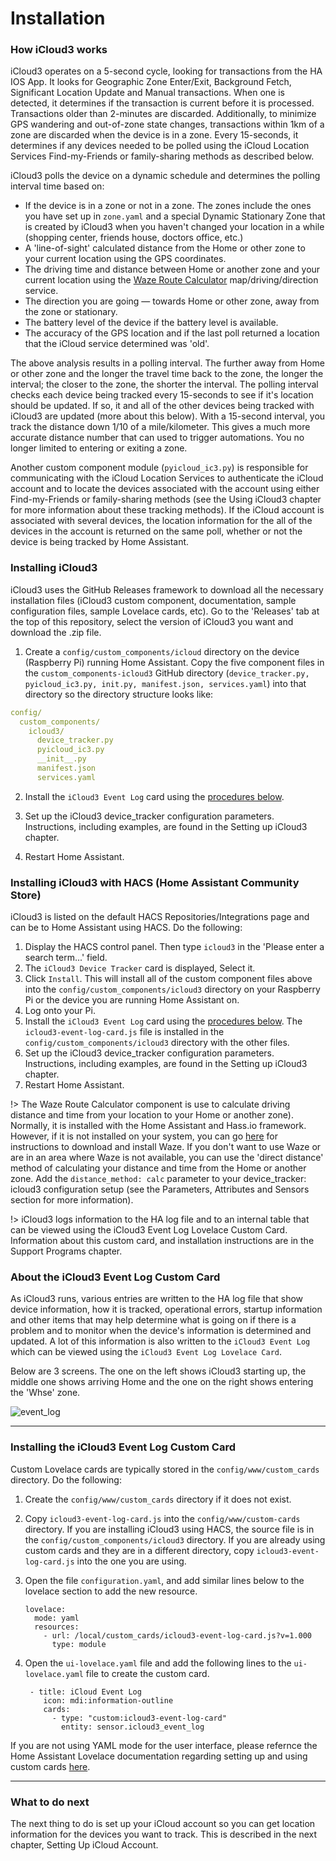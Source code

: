 # Installation

### How iCloud3 works

iCloud3 operates on a 5-second cycle, looking for transactions from the HA IOS App. It looks for Geographic Zone Enter/Exit, Background Fetch, Significant Location Update and Manual transactions. When one is detected, it determines if the transaction is current before it is processed. Transactions older than 2-minutes are discarded. Additionally, to minimize GPS wandering and out-of-zone state changes, transactions within 1km of a zone are discarded when the device is in a zone.  Every 15-seconds, it determines if any devices needed to be polled using the iCloud Location Services Find-my-Friends or family-sharing methods as described below.

iCloud3 polls the device on a dynamic schedule and determines the polling interval time based on:

- If the device is in a zone or not in a zone. The zones include the ones you have set up in `zone.yaml` and a special Dynamic Stationary Zone that is created by iCloud3 when you haven't changed your location in a while (shopping center, friends house, doctors office, etc.)
- A 'line-of-sight' calculated distance from the Home or other zone to your current location using the GPS coordinates.
- The driving time and distance between Home or another zone and your current location using the [Waze Route Calculator](http://www.waze.com) map/driving/direction service.
- The direction you are going — towards Home or other zone, away from the zone or stationary.
- The battery level of the device if the battery level is available.
- The accuracy of the GPS location and if the last poll returned a location that the iCloud service determined was 'old'.

The above analysis results in a polling interval. The further away from Home or other zone and the longer the travel time back to the zone, the longer the interval; the closer to the zone, the shorter the interval. The polling interval checks each device being tracked every 15-seconds to see if it's location should be updated. If so, it and all of the other devices being tracked with iCloud3 are updated (more about this below). With a 15-second interval, you track the distance down 1/10 of a mile/kilometer. This gives a much more accurate distance number that can used to trigger automations. You no longer limited to entering or exiting a zone.

Another custom component module (`pyicloud_ic3.py`) is responsible for communicating with the iCloud Location Services to authenticate the iCloud account and to locate the devices associated with the account using either Find-my-Friends or family-sharing methods (see the Using iCloud3 chapter for more information about these tracking methods). If the iCloud account is associated with several devices, the location information for the all of the devices in the account is returned on the same poll, whether or not the device is being tracked by Home Assistant.

### Installing iCloud3

iCloud3 uses the GitHub Releases framework to download all the necessary installation files (iCloud3 custom component, documentation, sample configuration files, sample Lovelace cards, etc). Go to the 'Releases' tab at the top of this repository, select the version of iCloud3 you want and download the .zip file.

1. Create a `config/custom_components/icloud` directory on the device (Raspberry Pi) running Home Assistant. Copy the five component files in the `custom_components-icloud3` GitHub directory (`device_tracker.py, pyicloud_ic3.py, init.py, manifest.json, services.yaml`) into that directory so the directory structure looks like:

```yaml
config/
  custom_components/
    icloud3/
      device_tracker.py
      pyicloud_ic3.py
      __init__.py
      manifest.json
      services.yaml
```

2. Install the `iCloud3 Event Log` card using the [procedures below](#installing-the-icloud3-event-log-custom-card).

3. Set up the iCloud3 device_tracker configuration parameters. Instructions, including examples, are found in the Setting up iCloud3 chapter.

4. Restart Home Assistant.

### Installing iCloud3 with HACS (Home Assistant Community Store)

iCloud3 is listed on the default HACS Repositories/Integrations page and can be to Home Assistant using HACS. Do the following:

1. Display the HACS control panel. Then type `icloud3` in the 'Please enter a search term...' field.
2. The `iCloud3 Device Tracker` card is displayed, Select it.
3. Click `Install`. This will install all of the custom component files above into the `config/custom_components/icloud3` directory on your Raspberry Pi or the device you are running Home Assistant on.
4. Log onto your Pi.
5. Install the `iCloud3 Event Log` card using the [procedures below](#installing-the-icloud3-event-log-custom-card). The `icloud3-event-log-card.js` file is installed in the `config/custom_components/icloud3` directory with the other files.
6. Set up the iCloud3 device_tracker configuration parameters. Instructions, including examples, are found in the Setting up iCloud3 chapter.
7. Restart Home Assistant.

!> The Waze Route Calculator component is use to calculate driving distance and time from your location to your Home or another zone). Normally, it is installed with the Home Assistant and Hass.io framework. However, if it is not installed on your system, you can go [here](https://github.com/kovacsbalu/WazeRouteCalculator) for instructions to download and install Waze. If you don't want to use Waze or are in an area where Waze is not available, you can use the 'direct distance' method of calculating your distance and time from the Home or another zone. Add the `distance_method: calc` parameter to your device_tracker: icloud3 configuration setup (see the Parameters, Attributes and Sensors section for more information).

!> iCloud3 logs information to the HA log file and to an internal table that can be viewed using the iCloud3 Event Log Lovelace Custom Card. Information about this custom card, and installation instructions are in the Support Programs chapter.

### About the iCloud3 Event Log Custom Card
As iCloud3 runs, various entries are written to the HA log file that show device information, how it is tracked, operational errors, startup information and other items that may help determine what is going on if there is a problem and to monitor when the device's information is determined and updated. A lot of this information is also written to the `iCloud3 Event Log` which can be viewed using the `iCloud3 Event Log Lovelace Card`.

Below are 3 screens. The one on the left shows iCloud3 starting up, the middle one shows arriving Home and the one on the right shows entering the 'Whse' zone.

![event_log](../images/event_log_initializing.jpg)

---
### Installing the iCloud3 Event Log Custom Card
Custom Lovelace cards are typically stored in the `config/www/custom_cards` directory. Do the following:

1. Create the `config/www/custom_cards` directory if it does not exist.

2. Copy `icloud3-event-log-card.js` into the `config/www/custom-cards` directory. If you are installing iCloud3 using HACS, the source file is in the `config/custom_components/icloud3` directory. If you are already using custom cards and they are in a different directory, copy `icloud3-event-log-card.js` into the one you are using.

3. Open the file `configuration.yaml`, and add similar lines below to the lovelace section to add the new resource.

   ```
   lovelace:
     mode: yaml
     resources:
       - url: /local/custom_cards/icloud3-event-log-card.js?v=1.000
         type: module
   ```

4. Open the `ui-lovelace.yaml` file and add the following lines to the `ui-lovelace.yaml` file to create the custom card.

   ```
    - title: iCloud Event Log
       icon: mdi:information-outline
       cards:
         - type: "custom:icloud3-event-log-card"
           entity: sensor.icloud3_event_log
   ```

If you are not using YAML mode for the user interface, please refernce the Home Assistant Lovelace documentation regarding setting up and using custom cards [here](https://community.home-assistant.io/t/how-do-i-add-custom-cards-with-the-lovelace-ui/97902).

------

### What to do next

The next thing to do is set up your iCloud account so you can get location information for the devices you want to track. This is described in the next chapter, Setting Up iCloud Account.

